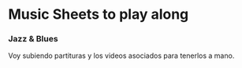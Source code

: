 # Music Sheets to play along

### Jazz & Blues

Voy subiendo partituras y los videos asociados para tenerlos a mano.
